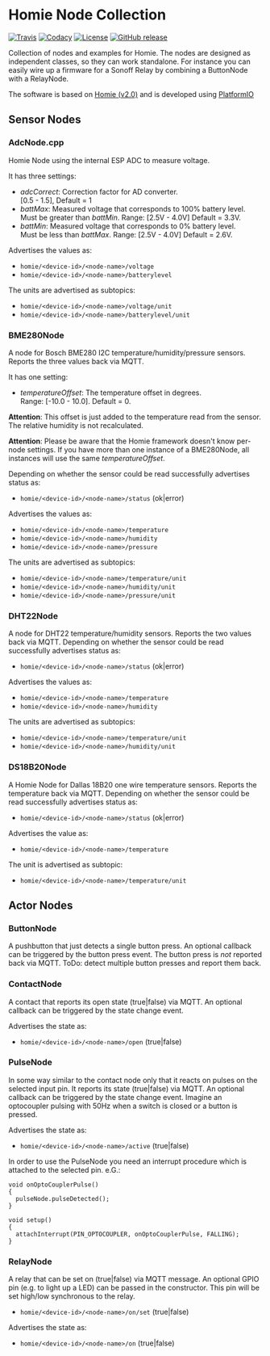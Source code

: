 # Homie Node Collection

[![Travis](https://img.shields.io/travis/luebbe/homie-node-collection.svg?branch=master&style=flat)](https://travis-ci.org/luebbe/homie-node-collection)
[![Codacy](https://api.codacy.com/project/badge/Grade/e6d5e648b83b4667b399b81e2986dea6)](https://www.codacy.com/app/luebbe/homie-node-collection/dashboard)
[![License](https://img.shields.io/github/license/mashape/apistatus.svg?style=flat)](https://opensource.org/licenses/MIT)
[![GitHub release](https://img.shields.io/github/release/luebbe/homie-node-collection.svg?style=flat)](https://github.com/luebbe/homie-node-collection/releases)

Collection of nodes and examples for Homie. The nodes are designed as independent classes, so they can work standalone. For instance you can easily wire up a firmware for a Sonoff Relay by combining a ButtonNode with a RelayNode.

The software is based on [Homie (v2.0)](https://github.com/homieiot/homie-esp8266) and is developed using [PlatformIO](https://github.com/platformio)

## Sensor Nodes

### AdcNode.cpp

Homie Node using the internal ESP ADC to measure voltage.

It has three settings:

- _adcCorrect_: Correction factor for AD converter.  
  [0.5 - 1.5], Default = 1
- _battMax_: Measured voltage that corresponds to 100% battery level.  
  Must be greater than _battMin_. Range: [2.5V - 4.0V] Default = 3.3V.
- _battMin_: Measured voltage that corresponds to 0% battery level.  
  Must be less than _battMax_. Range: [2.5V - 4.0V] Default = 2.6V.

Advertises the values as:

- `homie/<device-id>/<node-name>/voltage`
- `homie/<device-id>/<node-name>/batterylevel`

The units are advertised as subtopics:

- `homie/<device-id>/<node-name>/voltage/unit`
- `homie/<device-id>/<node-name>/batterylevel/unit`

### BME280Node

A node for Bosch BME280 I2C temperature/humidity/pressure sensors. Reports the three values back via MQTT.

It has one setting:

- _temperatureOffset_: The temperature offset in degrees.  
  Range: [-10.0 - 10.0]. Default = 0.

**Attention**: This offset is just added to the temperature read from the sensor. The relative humidity is not recalculated.

**Attention**: Please be aware that the Homie framework doesn't know per-node settings. If you have more than one instance of a BME280Node, all instances will use the same _temperatureOffset_.

Depending on whether the sensor could be read successfully advertises status as:

- `homie/<device-id>/<node-name>/status` (ok|error)

Advertises the values as:

- `homie/<device-id>/<node-name>/temperature`
- `homie/<device-id>/<node-name>/humidity`
- `homie/<device-id>/<node-name>/pressure`

The units are advertised as subtopics:

- `homie/<device-id>/<node-name>/temperature/unit`
- `homie/<device-id>/<node-name>/humidity/unit`
- `homie/<device-id>/<node-name>/pressure/unit`

### DHT22Node

A node for DHT22 temperature/humidity sensors. Reports the two values back via MQTT.
Depending on whether the sensor could be read successfully advertises status as:

- `homie/<device-id>/<node-name>/status` (ok|error)

Advertises the values as:

- `homie/<device-id>/<node-name>/temperature`
- `homie/<device-id>/<node-name>/humidity`

The units are advertised as subtopics:

- `homie/<device-id>/<node-name>/temperature/unit`
- `homie/<device-id>/<node-name>/humidity/unit`

### DS18B20Node

A Homie Node for Dallas 18B20 one wire temperature sensors. Reports the temperature back via MQTT.
Depending on whether the sensor could be read successfully advertises status as:

- `homie/<device-id>/<node-name>/status` (ok|error)

Advertises the value as:

- `homie/<device-id>/<node-name>/temperature`

The unit is advertised as subtopic:

- `homie/<device-id>/<node-name>/temperature/unit`

## Actor Nodes

### ButtonNode

A pushbutton that just detects a single button press. An optional callback can be triggered by the button press event. The button press is _not_ reported back via MQTT. ToDo: detect multiple button presses and report them back.

### ContactNode

A contact that reports its open state (true|false) via MQTT. An optional callback can be triggered by the state change event.

Advertises the state as:

- `homie/<device-id>/<node-name>/open` (true|false)

### PulseNode

In some way similar to the contact node only that it reacts on pulses on the selected input pin. It reports its state (true|false) via MQTT. An optional callback can be triggered by the state change event. Imagine an optocoupler pulsing with 50Hz when a switch is closed or a button is pressed.

Advertises the state as:

- `homie/<device-id>/<node-name>/active` (true|false)

In order to use the PulseNode you need an interrupt procedure which is attached to the selected pin. e.G.:

    void onOptoCouplerPulse()
    {
      pulseNode.pulseDetected();
    }

    void setup()
    {
      attachInterrupt(PIN_OPTOCOUPLER, onOptoCouplerPulse, FALLING);
    }

### RelayNode

A relay that can be set on (true|false) via MQTT message. An optional GPIO pin (e.g. to light up a LED) can be passed in the constructor. This pin will be set high/low synchronous to the relay.

- `homie/<device-id>/<node-name>/on/set` (true|false)

Advertises the state as:

- `homie/<device-id>/<node-name>/on` (true|false)

